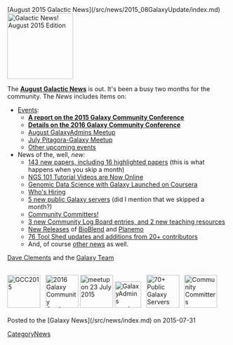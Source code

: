 <div class='newsItemHeader'>[August 2015 Galactic News](/src/news/2015_08GalaxyUpdate/index.md)</div>

<div class='right'>
<a href='/src/GalaxyUpdates/2015_08/index.md'><img src="/src/images/Logos/GalaxyUpdate200.png" alt="Galactic News! August 2015 Edition" width=150 /></a>
</div>

The **[August Galactic News](/src/GalaxyUpdates/2015_08/index.md)** is out.  It's been a busy two months for the community.  The *News* includes items on:
* [Events](/src/GalaxyUpdates/2015_08/index.md#events):
  * **[A report on the 2015 Galaxy Community Conference](/src/GalaxyUpdates/2015_08/index.md#gcc2015-report)**
  * **[Details on the 2016 Galaxy Community Conference](/src/GalaxyUpdates/2015_08/index.md#gcc2016-june-25-29-2016-bloomington-indiana-united-states)**
  * [August GalaxyAdmins Meetup](/src/GalaxyUpdates/2015_08/index.md#august-galaxyadmins-meetup)
  * [July Pitagora-Galaxy Meetup](/src/GalaxyUpdates/2015_08/index.md#july-2015-pitagora-galaxy-meetup)
  * [Other upcoming events](/src/GalaxyUpdates/2015_08/index.md#other-events)
* News of the, well, *new:*
  * [143 new papers, including 16 highlighted papers](/src/GalaxyUpdates/2015_08/index.md#new-papers) (this is what happens when you skip a month)
  * [NGS 101 Tutorial Videos are Now Online](/src/GalaxyUpdates/2015_08/index.md#ngs-101-tutorial-videos-are-now-online)
  * [Genomic Data Science with Galaxy Launched on Coursera](/src/GalaxyUpdates/2015_08/index.md#genomic-data-science-with-galaxy-launched-on-coursera)
  * [Who's Hiring](/src/GalaxyUpdates/2015_08/index.md#whos-hiring)
  * [5 new public Galaxy servers](/src/GalaxyUpdates/2015_08/index.md#new-public-galaxy-servers) (did I mention that we skipped a month?)
  * [Community Committers!](/src/GalaxyUpdates/2015_08/index.md#community-committers)
  * [3 new Community Log Board entries, and 2 new teaching resources](/src/GalaxyUpdates/2015_08/index.md#galaxy-community-hubs)
  * [New Releases](/src/GalaxyUpdates/2015_08/index.md#releases) of [BioBlend](/src/GalaxyUpdates/2015_08/index.md#bioblend-060-and-061) and  [Planemo](/src/GalaxyUpdates/2015_08/index.md#planemo-0130-through-0132)
  * [76 Tool Shed updates and additions from 20+ contributors](/src/ToolShed/Contributions/2015_07/index.md)
  * And, of course [other news](/src/GalaxyUpdates/2015_08/index.md#other-news) as well.

[Dave Clements](/src/DaveClements/index.md) and the [Galaxy Team](/src/GalaxyTeam/index.md)

<br />
<div class='center'>
<a href='/src/GalaxyUpdates/2015_08/index.md#gcc2015-report'><img src="/src/images/Logos/GCC2015LogoWide600.png" alt="GCC2015" height="75" /></a> &nbsp;
<a href='/src/GalaxyUpdates/2015_08/index.md#gcc2016-june-25-29-2016-bloomington-indiana-united-states'><img src="/src/events/GCC2016/GCC2016LogoFull_big.png" alt="2016 Galaxy Community Conference" height="75" /></a>
<a href='/src/GalaxyUpdates/2015_08/index.md#july-2015-pitagora-galaxy-meetup'><img src="/src/images/Logos/PitagoraBoXLogo.png" alt="meetup on 23 July 2015" height="75" /></a>
<a href='/src/GalaxyUpdates/2015_08/index.md#august-galaxyadmins-meetup'><img src="/src/images/Logos/GalaxyAdmins.png" alt="GalaxyAdmins meetup August 20" height="60" /></a> &nbsp;
<a href='/src/GalaxyUpdates/2015_08/index.md#new-public-galaxy-servers'><img src="/src/PublicGalaxyServers/70PlusSlide.png" alt="70+ Public Galaxy Servers" height="75" /></a> &nbsp;
<a href='/src/GalaxyUpdates/2015_08/index.md#community-committers'><img src="/src/images/CommunityCommitters1.png" alt="Community Committers" height="75" /></a>
</div>
<br />

<div class='newsItemFooter'>Posted to the [Galaxy News](/src/news/index.md) on 2015-07-31 </div>

[CategoryNews](/src/CategoryNews/index.md)
